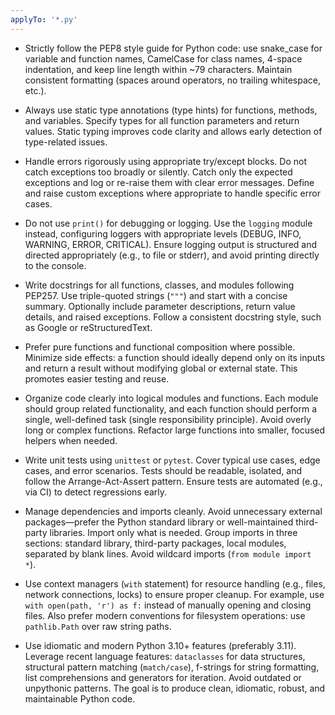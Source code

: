 ```yaml
---
applyTo: '*.py'
---
```


- Strictly follow the PEP8 style guide for Python code: use snake_case for variable and function names, CamelCase for class names, 4-space indentation, and keep line length within ~79 characters. Maintain consistent formatting (spaces around operators, no trailing whitespace, etc.).

- Always use static type annotations (type hints) for functions, methods, and variables. Specify types for all function parameters and return values. Static typing improves code clarity and allows early detection of type-related issues.

- Handle errors rigorously using appropriate try/except blocks. Do not catch exceptions too broadly or silently. Catch only the expected exceptions and log or re-raise them with clear error messages. Define and raise custom exceptions where appropriate to handle specific error cases.

- Do not use `print()` for debugging or logging. Use the `logging` module instead, configuring loggers with appropriate levels (DEBUG, INFO, WARNING, ERROR, CRITICAL). Ensure logging output is structured and directed appropriately (e.g., to file or stderr), and avoid printing directly to the console.

- Write docstrings for all functions, classes, and modules following PEP257. Use triple-quoted strings (`"""`) and start with a concise summary. Optionally include parameter descriptions, return value details, and raised exceptions. Follow a consistent docstring style, such as Google or reStructuredText.

- Prefer pure functions and functional composition where possible. Minimize side effects: a function should ideally depend only on its inputs and return a result without modifying global or external state. This promotes easier testing and reuse.

- Organize code clearly into logical modules and functions. Each module should group related functionality, and each function should perform a single, well-defined task (single responsibility principle). Avoid overly long or complex functions. Refactor large functions into smaller, focused helpers when needed.

- Write unit tests using `unittest` or `pytest`. Cover typical use cases, edge cases, and error scenarios. Tests should be readable, isolated, and follow the Arrange-Act-Assert pattern. Ensure tests are automated (e.g., via CI) to detect regressions early.

- Manage dependencies and imports cleanly. Avoid unnecessary external packages—prefer the Python standard library or well-maintained third-party libraries. Import only what is needed. Group imports in three sections: standard library, third-party packages, local modules, separated by blank lines. Avoid wildcard imports (`from module import *`).

- Use context managers (`with` statement) for resource handling (e.g., files, network connections, locks) to ensure proper cleanup. For example, use `with open(path, 'r') as f:` instead of manually opening and closing files. Also prefer modern conventions for filesystem operations: use `pathlib.Path` over raw string paths.

- Use idiomatic and modern Python 3.10+ features (preferably 3.11). Leverage recent language features: `dataclasses` for data structures, structural pattern matching (`match/case`), f-strings for string formatting, list comprehensions and generators for iteration. Avoid outdated or unpythonic patterns. The goal is to produce clean, idiomatic, robust, and maintainable Python code.